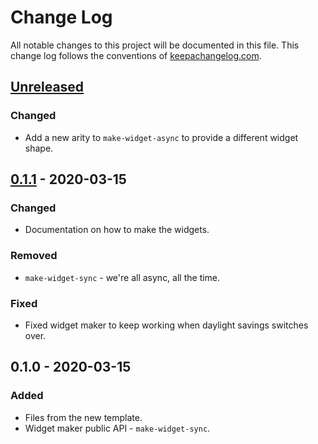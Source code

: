 # Change Log
All notable changes to this project will be documented in this file. This change log follows the conventions of [keepachangelog.com](http://keepachangelog.com/).

## [Unreleased]
### Changed
- Add a new arity to `make-widget-async` to provide a different widget shape.

## [0.1.1] - 2020-03-15
### Changed
- Documentation on how to make the widgets.

### Removed
- `make-widget-sync` - we're all async, all the time.

### Fixed
- Fixed widget maker to keep working when daylight savings switches over.

## 0.1.0 - 2020-03-15
### Added
- Files from the new template.
- Widget maker public API - `make-widget-sync`.

[Unreleased]: https://github.com/your-name/blog/compare/0.1.1...HEAD
[0.1.1]: https://github.com/your-name/blog/compare/0.1.0...0.1.1
